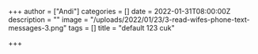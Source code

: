 +++
author = ["Andi"]
categories = []
date = 2022-01-31T08:00:00Z
description = ""
image = "/uploads/2022/01/23/3-read-wifes-phone-text-messages-3.png"
tags = []
title = "default 123 cuk"

+++
